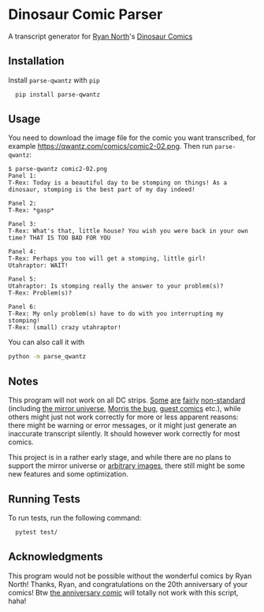 # Dinosaur Comic Parser

A transcript generator for [Ryan North](https://www.ryannorth.ca/)'s [Dinosaur Comics](https://qwantz.com)

## Installation

Install `parse-qwantz` with `pip`

```bash
  pip install parse-qwantz
```

## Usage

You need to download the image file for the comic you want transcribed, for example https://qwantz.com/comics/comic2-02.png. Then run `parse-qwantz`:

```
$ parse-qwantz comic2-02.png
Panel 1:
T-Rex: Today is a beautiful day to be stomping on things! As a dinosaur, stomping is the best part of my day indeed!

Panel 2:
T-Rex: *gasp*

Panel 3:
T-Rex: What's that, little house? You wish you were back in your own time? THAT IS TOO BAD FOR YOU

Panel 4:
T-Rex: Perhaps you too will get a stomping, little girl!
Utahraptor: WAIT!

Panel 5:
Utahraptor: Is stomping really the answer to your problem(s)?
T-Rex: Problem(s)?

Panel 6:
T-Rex: My only problem(s) have to do with you interrupting my stomping!
T-Rex: (small) crazy utahraptor!
```

You can also call it with
```bash
python -m parse_qwantz
```

## Notes

This program will not work on all DC strips. [Some](https://qwantz.com/?comic=12) [are](https://qwantz.com/?comic=45) [fairly](http://qwantz.com/?comic=70) [non-standard](https://qwantz.com/?comic=31) (including [the mirror universe](https://qwantz.com/?comic=35), [Morris the bug](https://qwantz.com/index.php?comic=674), [guest comics](https://qwantz.com/?comic=1486) etc.), while others might just not work correctly for more or less apparent reasons: there might be warning or error messages, or it might just generate an inaccurate transcript silently. It should however work correctly for most comics.

This project is in a rather early stage, and while there are no plans to support the mirror universe or [arbitrary images](https://qwantz.com/?comic=2099), there still might be some new features and some optimization.

## Running Tests

To run tests, run the following command:

```bash
  pytest test/
```

## Acknowledgments

This program would not be possible without the wonderful comics by Ryan North! Thanks, Ryan, and congratulations on the 20th anniversary of your comics! Btw [the anniversary comic](https://qwantz.com/?comic=4005) will totally not work with this script, haha!